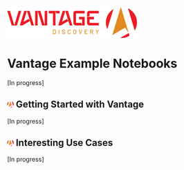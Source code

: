 <img src="../../docs/assets/vantage_logo.png" title="Vantage Discovery Logo" width="300"/></br>

# Vantage Example Notebooks

[In progress]

## <img src="../../docs/assets/vantage_logo_small.png" title="Vantage Discovery Logo" width="15"/> Getting Started with Vantage

[In progress]

## <img src="../../docs/assets/vantage_logo_small.png" title="Vantage Discovery Logo" width="15"/> Interesting Use Cases

[In progress]
